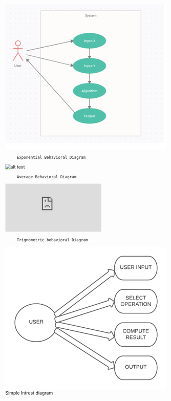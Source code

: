 
![alt text](https://github.com/99003512/SDLC_Calculator/blob/main/Architecture/Behavioural%20Diagrams/Exponential%20low%20level.png)

         Exponential Behavioral Diagram

![alt text](https://github.com/99003512/SDLC_Calculator/blob/main/Architecture/Behavioural%20Diagrams/Average_Behavioral.jpg)

         Average Behavioral Diagram

![alt text](https://github.com/99003512/SDLC_Calculator/blob/main/Architecture/Behavioural%20Diagrams/Behavioural%20diagram-Trignometry.odt)

         Trignometric behavioral Diagram
![alt text](https://github.com/99003512/SDLC_Calculator/blob/main/Architecture/Behavioural%20Diagrams/simple_intrest.png)
         Simple Intrest diagram
